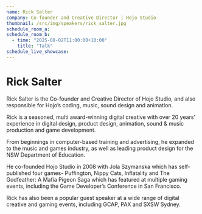 ```yaml
---
name: Rick Salter
company: Co-founder and Creative Director | Hojo Studio
thumbnail: /src/img/speakers/rick_salter.jpg
schedule_room_a: 
schedule_room_b:
  - time: "2025-08-02T11:00:00+10:00"
    title: "Talk"
schedule_live_showcase: 
---
```


# Rick Salter

Rick Salter is the Co-founder and Creative Director of Hojo Studio, and also responsible for Hojo’s coding, music, sound design and animation.

Rick is a seasoned, multi award-winning digital creative with over 20 years’ experience in digital design, product design, animation, sound & music production and game development.

From beginnings in computer-based training and advertising, he expanded to the music and games industry, as well as leading product design for the NSW Department of Education.

He co-founded Hojo Studio in 2008 with Jola Szymanska which has self-published four games- Puffington, Nippy Cats, Inflatality and The Godfeather: A Mafia Pigeon Saga which has featured at multiple gaming events, including the Game Developer’s Conference in San Francisco.

Rick has also been a popular guest speaker at a wide range of digital creative and gaming events, including GCAP, PAX and SXSW Sydney. 
